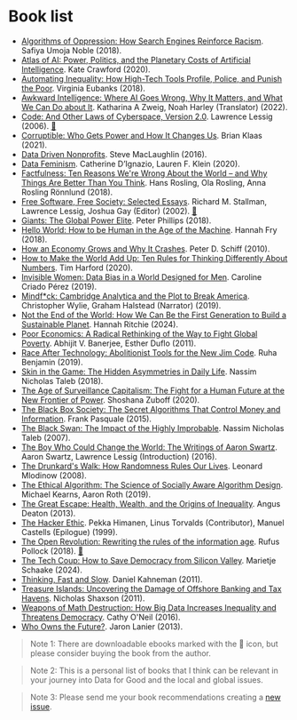 # Book list

* [Algorithms of Oppression: How Search Engines Reinforce Racism](https://www.goodreads.com/book/show/34762552-algorithms-of-oppression). Safiya Umoja Noble (2018).
* [Atlas of AI: Power, Politics, and the Planetary Costs of Artificial Intelligence](https://www.goodreads.com/book/show/50131136-atlas-of-ai). Kate Crawford (2020).
* [Automating Inequality: How High-Tech Tools Profile, Police, and Punish the Poor](https://www.goodreads.com/book/show/34964830-automating-inequality). Virginia Eubanks (2018).
* [Awkward Intelligence: Where AI Goes Wrong, Why It Matters, and What We Can Do about It](https://www.goodreads.com/book/show/60254404-awkward-intelligence). Katharina A Zweig, Noah Harley (Translator) (2022).
* [Code: And Other Laws of Cyberspace, Version 2.0](https://www.goodreads.com/book/show/44874.Code). Lawrence Lessig (2006). [💾](https://commons.wikimedia.org/wiki/File:Code_v2.pdf)
* [Corruptible: Who Gets Power and How It Changes Us](https://www.goodreads.com/book/show/56898187-corruptible). Brian Klaas (2021).
* [Data Driven Nonprofits](https://www.goodreads.com/book/show/31680472-data-driven-nonprofits). Steve MacLaughlin (2016).
* [Data Feminism](https://www.goodreads.com/book/show/51777543-data-feminism). Catherine D’Ignazio, Lauren F. Klein (2020).
* [Factfulness: Ten Reasons We're Wrong About the World – and Why Things Are Better Than You Think](https://www.goodreads.com/book/show/34890015-factfulness). Hans Rosling, Ola Rosling, Anna Rosling Rönnlund (2018).
* [Free Software, Free Society: Selected Essays](https://www.goodreads.com/book/show/942560.Free_Software_Free_Society). Richard M. Stallman, Lawrence Lessig, Joshua Gay (Editor) (2002). [💾](https://www.gnu.org/philosophy/fsfs/rms-essays.pdf)
* [Giants: The Global Power Elite](https://www.goodreads.com/book/show/40923001-giants). Peter Phillips (2018).
* [Hello World: How to be Human in the Age of the Machine](https://www.goodreads.com/book/show/39312982-hello-world). Hannah Fry (2018).
* [How an Economy Grows and Why It Crashes](https://www.goodreads.com/book/show/7048818-how-an-economy-grows-and-why-it-crashes). Peter D. Schiff (2010).
* [How to Make the World Add Up: Ten Rules for Thinking Differently About Numbers](https://www.goodreads.com/book/show/201280067-how-to-make-the-world-add-up). Tim Harford (2020).
* [Invisible Women: Data Bias in a World Designed for Men](https://www.goodreads.com/book/show/41104077-invisible-women). Caroline Criado Pérez (2019).
* [Mindf*ck: Cambridge Analytica and the Plot to Break America](https://www.goodreads.com/book/show/52269471-mindf-ck). Christopher Wylie, Graham Halstead (Narrator) (2019).
* [Not the End of the World: How We Can Be the First Generation to Build a Sustainable Planet](https://www.goodreads.com/book/show/145624737-not-the-end-of-the-world). Hannah Ritchie (2024).
* [Poor Economics: A Radical Rethinking of the Way to Fight Global Poverty](https://www.goodreads.com/book/show/10245602-poor-economics). Abhijit V. Banerjee, Esther Duflo (2011).
* [Race After Technology: Abolitionist Tools for the New Jim Code](https://www.goodreads.com/book/show/42527493-race-after-technology). Ruha Benjamin (2019).
* [Skin in the Game: The Hidden Asymmetries in Daily Life](https://www.goodreads.com/book/show/36064445-skin-in-the-game). Nassim Nicholas Taleb (2018).
* [The Age of Surveillance Capitalism: The Fight for a Human Future at the New Frontier of Power](https://www.goodreads.com/book/show/.26195941-the-age-of-surveillance-capitalism). Shoshana Zuboff (2020).
* [The Black Box Society: The Secret Algorithms That Control Money and Information](https://www.goodreads.com/book/show/21878126-the-black-box-society). Frank Pasquale (2015).
* [The Black Swan: The Impact of the Highly Improbable](https://www.goodreads.com/book/show/242472.The_Black_Swan). Nassim Nicholas Taleb (2007).
* [The Boy Who Could Change the World: The Writings of Aaron Swartz](https://www.goodreads.com/book/show/23258925-the-boy-who-could-change-the-world). Aaron Swartz, Lawrence Lessig (Introduction) (2016).
* [The Drunkard's Walk: How Randomness Rules Our Lives](https://www.goodreads.com/book/show/2272880.The_Drunkard_s_Walk). Leonard Mlodinow (2008).
* [The Ethical Algorithm: The Science of Socially Aware Algorithm Design](https://www.goodreads.com/book/show/44244975-the-ethical-algorithm). Michael Kearns, Aaron Roth (2019).
* [The Great Escape: Health, Wealth, and the Origins of Inequality](https://www.goodreads.com/book/show/17942017-the-great-escape). Angus Deaton (2013).
* [The Hacker Ethic](https://www.goodreads.com/book/show/2052871.The_Hacker_Ethic). Pekka Himanen, Linus Torvalds (Contributor), Manuel Castells (Epilogue) (1999).
* [The Open Revolution: Rewriting the rules of the information age](https://www.goodreads.com/book/show/40515943-the-open-revolution). Rufus Pollock (2018). [💾](https://openrevolution.net/media/open-revolution.pdf)
* [The Tech Coup: How to Save Democracy from Silicon Valley](https://www.goodreads.com/book/show/208187020-the-tech-coup). Marietje Schaake (2024).
* [Thinking, Fast and Slow](https://www.goodreads.com/book/show/11468377-thinking-fast-and-slow). Daniel Kahneman (2011).
* [Treasure Islands: Uncovering the Damage of Offshore Banking and Tax Havens](https://www.goodreads.com/book/show/10197857-treasure-islands). Nicholas Shaxson (2011).
* [Weapons of Math Destruction: How Big Data Increases Inequality and Threatens Democracy](https://www.goodreads.com/book/show/28186015-weapons-of-math-destruction). Cathy O'Neil (2016).
* [Who Owns the Future?](https://www.goodreads.com/book/show/15802693-who-owns-the-future). Jaron Lanier (2013).

> Note 1: There are downloadable ebooks marked with the 💾 icon, but please consider buying the book from the author.

> Note 2: This is a personal list of books that I think can be relevant in your journey into Data for Good and the local and global issues.

> Note 3: Please send me your book recommendations creating a [new issue](https://github.com/darenasc/awesome-data-for-good/issues/new).
